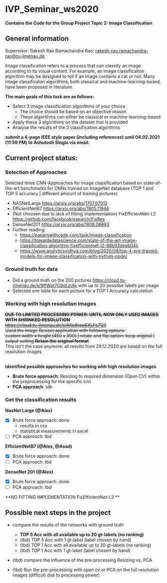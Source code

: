 # IVP_Seminar_ws2020

**Contains the Code for the Group Project Topic 2: Image Classification**

## General information

Supervisor: Rakesh Rao Ramachandra Rao: rakesh-rao.ramachandra-rao@tu-ilmenau.de

Image classification refers to a process that can classify an image according to its visual content. 
For example, an image classification algorithm may be designed to tell if an image contains a cat or not. 
Many image classificaton algorithms, both classical and machine-learning-based, have been proposed in literature. 

**The main goals of this task are as follows:**
* Select 3 image classification algorithms of your choice
  * The choice should be based on an objective reason
  * These algorithms can either be classical or machine-learning-based
* Apply these 3 algorithms on the dataset that is provided 
* Analyse the results of the 3 classification algorithms

**submit a 4-page IEEE style paper (including references) until 04.02.2021 (11:59 PM) to Ashutosh Singla via email.**

## Current project status:
### Selection of Approaches
Selected three CNN-Approaches for image classification based on state-of-the-art benchmarks for CNNs trained on ImageNet database (TOP 1 and TOP 5 accuracy | different amount of training pictures)
  * NASNetLarge https://arxiv.org/abs/1707.07012
  * EfficientNetB7 https://arxiv.org/abs/1905.11946
  * (Not choosen due to lack of fitting implementation) FixEfficientNet-L2 https://github.com/facebookresearch/FixRes
  * DenseNet201 https://arxiv.org/abs/1608.06993  
* Further reading:
  * https://paperswithcode.com/task/image-classification
  * https://towardsdatascience.com/state-of-the-art-image-classification-algorithm-fixefficientnet-l2-98b93deeb04c 
  * https://www.analyticsvidhya.com/blog/2020/08/top-4-pre-trained-models-for-image-classification-with-python-code/ 
 
### Ground truth for data
* Did a ground truth on the 200 pictures https://cloud.tu-ilmenau.de/s/9ffWqt7G9oLziAk with up to 20 possilbe labels per image
* Selected one lable for each picture for a TOP 1 Accuracy calculation
 
### Working with high resolution images 

~~**DUE TO LIMITED PROCESSING POWER: UNTIL NOW ONLY USED IMAGES WITH SHRINKED RESOLUTION** </br>
https://cloud.tu-ilmenau.de/s/AKo8jqwEXLFs7Q3 </br>
Used the Image Resizer application with following options: </br>
custom width x height (450 x 300) | rotate and flip option: keep original | output setting **Retain the original format**~~<br>
This isn't the case anymore: all results from 29.12.2020 are based on the full resolution images

</br> **Identified possible approaches for working with high resolution images** 
* **Brute force approach**: Resizing to required dimension (Open CV) within the preprocessing for the specific cnn
* **PCA approach**: tdb

### Get the classification results

**NasNet Large (@Alex)**
- [x] Brute force approach: done
  * results in csv
  * statistical measurements in excel
- [ ] PCA approach: tbd

**EfficientNetB7 (@Alex, @Asad)**
- [X] Brute force approach: done
- [ ] PCA approach: tbd

**DenseNet 201 (@Alex)**
- [X] Brute force approach: done
- [ ] PCA approach: tbd

**NO FITTING IMPLEMENTATION FixEfficientNet-L2 **

## Possible next steps in the project 
* compare the results of the networks with ground truth 
  * **TOP 5 Acc with all available up to 20 gt-labels (no ranking)**
  * (tbd) TOP 5 Acc with 1 gt-label (label chosen by hand)
  * (tbd) TOP 1 Acc with all available up to 20 gt-labels (no ranking)
  * (tbd) TOP 1 Acc with 1 gt-label (label chosen by hand)
 
* (tbd) compare the influence of the pre-processing Resizing vs. PCA
 
* (tbd) Run the pre-processing with open cv or PCA on the full resolution images (difficult due to processing power)
 

 


